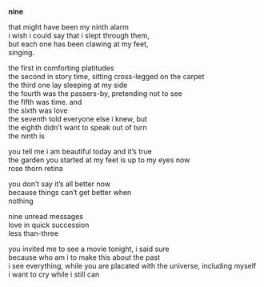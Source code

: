 **nine**

that might have been my ninth alarm  
i wish i could say that i slept through them,  
but each one has been clawing at my feet,  
singing.

the first in comforting platitudes  
the second in story time, sitting cross-legged on the carpet  
the third one lay sleeping at my side  
the fourth was the passers-by, pretending not to see  
the fifth was time. and  
the sixth was love  
the seventh told everyone else i knew, but  
the eighth didn’t want to speak out of turn  
the ninth is

you tell me i am beautiful today and it’s true  
the garden you started at my feet is up to my eyes now  
rose thorn retina

you don’t say it’s all better now  
because things can’t get better when  
nothing

nine unread messages  
love in quick succession  
less than-three

you invited me to see a movie tonight, i said sure  
because who am i to make this about the past  
i see everything, while you are placated with the universe, including myself  
i want to cry while i still can
